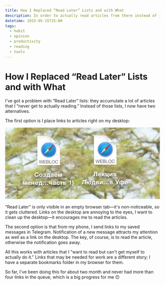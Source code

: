 ```yaml
---
title: How I Replaced “Read Later” Lists and with What
description: In order to actually read articles from there instead of just collecting them.
datetime: 2015-05-15T15:00
tags:
  - habit
  - opinion
  - productivity
  - reading
  - tools
---
```


# How I Replaced “Read Later” Lists and with What

I've got a problem with “Read Later” lists: they accumulate a lot of articles that I “never get to actually reading.” Instead of those lists, I now have two alternatives.

The first option is I place links to articles right on my desktop:

![The links as “files” on my desktop](./links.webp)

“Read Later” is only visible in an empty browser tab—it's non-noticeable, so it gets cluttered. Links on the desktop are annoying to the eyes, I want to clean up the desktop—it encourages me to read the articles.

The second option is that from my phone, I send links to my saved messages in Telegram. Notification of a new message attracts my attention as well as a link on the desktop. The key, of course, is to read the article, otherwise the notification goes away.

All this works with articles that I “want to read but can't get myself to actually do it.” Links that may be needed for work are a different story; I have a separate bookmarks folder in my browser for them.

So far, I've been doing this for about two month and never had more than four links in the queue, which is a big progress for me 🙃
